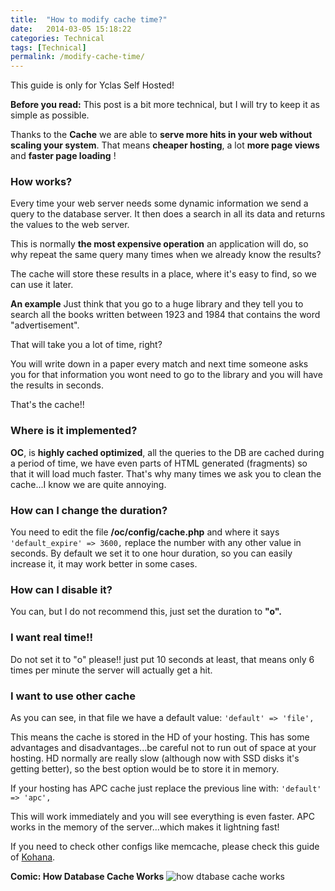 ```yaml
---
title:  "How to modify cache time?"
date:   2014-03-05 15:18:22
categories: Technical
tags: [Technical]
permalink: /modify-cache-time/
---
```

<div class="alert alert-warning">
<strong><i class="glyphicon glyphicon-warning-sign"></i> </strong> This guide is only for Yclas Self Hosted!
</div>

**Before you read:** This post is a bit more technical, but I will try to keep it as simple as possible. 

Thanks to the **Cache** we are able to **serve more hits in your web without scaling your system**. That means **cheaper hosting**, a lot **more page views** and **faster page loading** !

### How works?

Every time your web server needs some dynamic information we send a query to the database server. It then does a search in all its data and returns the values to the web server.

This is normally **the most expensive operation** an application will do, so why repeat the same query many times when we already know the results?

The cache will store these results in a place, where it's easy to find, so we can use it later.

**An example** Just think that you go to a huge library and they tell you to search all the books written between 1923 and 1984 that contains the word "advertisement".

That will take you a lot of time, right?

You will write down in a paper every match and next time someone asks you for that information you wont need to go to the library and you will have the results in seconds.

That's the cache!!

### Where is it implemented?

**OC**, is **highly cached optimized**, all the queries to the DB are cached during a period of time, we have even parts of HTML generated (fragments) so that it will load much faster. That's why many times we ask you to clean the cache...I know we are quite annoying.

### How can I change the duration?

You need to edit the file **/oc/config/cache.php** and where it says `'default_expire' => 3600,` replace the number with any other value in seconds. By default we set it to one hour duration, so you can easily increase it, it may work better in some cases. 

### How can I disable it?

You can, but I do not recommend this, just set the duration to **"o".**

### I want real time!!

Do not set it to "o" please!! just put 10 seconds at least, that means only 6 times per minute the server will actually get a hit. 

### I want to use other cache

As you can see, in that file we have a default value: `'default' => 'file',`

This means the cache is stored in the HD of your hosting. This has some advantages and disadvantages...be careful not to run out of space at your hosting. HD normally are really slow (although now with SSD disks it's getting better), so the best option would be to store it in memory.

If your hosting has APC cache just replace the previous line with: `'default' => 'apc',` 

This will work immediately and you will see everything is even faster. APC works in the memory of the server...which makes it lightning fast!

If you need to check other configs like memcache, please check this guide of [Kohana](http://kohanaframework.org/3.2/guide/api/Cache).

**Comic: How Database Cache Works** ![how dtabase cache works](//cstrips.bitstrips.com/0Q6XW_CHFVVS.png)

